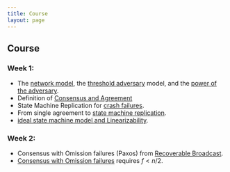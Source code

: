 ```yaml
---
title: Course
layout: page
---
```


## Course

### Week 1:
- The [network model](/2019-06-01-2019-5-31-models/), the [threshold adversary](/2019-06-17-the-threshold-adversary/) model, and the [power of the adversary](/2019-06-07-modeling-the-adversary/). 
- Definition of [Consensus and Agreement](/2019-06-27-defining-consensus/)
- State Machine Replication for [crash failures](/2019-11-01-primary-backup/).
- From single agreement to [state machine replication](https://decentralizedthoughts.github.io/2022-11-19-from-single-shot-to-smr/).
- [ideal state machine model and Linearizability](https://decentralizedthoughts.github.io/2021-10-16-the-ideal-state-machine-model-multiple-clients-and-linearizability/). 

### Week 2:
- Consensus with Omission failures (Paxos) from [Recoverable Broadcast](https://decentralizedthoughts.github.io/2022-11-04-paxos-via-recoverable-broadcast/).
- [Consensus with Omission failures](/2019-11-02-primary-backup-for-2-servers-and-omission-failures-is-impossible/) requires $f<n/2$.